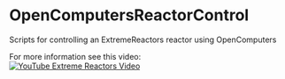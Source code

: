 # OpenComputersReactorControl
Scripts for controlling an ExtremeReactors reactor using OpenComputers

For more information see this video:  
[![YouTube Extreme Reactors Video](https://img.youtube.com/vi/FY7CbRRaKVk/0.jpg)](https://www.youtube.com/watch?v=FY7CbRRaKVk)

